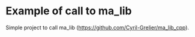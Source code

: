# Example of call to ma_lib

Simple project to call ma_lib (https://github.com/Cyril-Grelier/ma_lib_cpp).